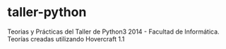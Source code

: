 taller-python
=============

Teorias y Prácticas del Taller de Python3 2014 - Facultad de Informática. Teorías creadas utilizando Hovercraft 1.1
